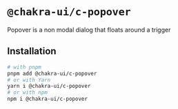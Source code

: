 # `@chakra-ui/c-popover`

Popover is a non modal dialog that floats around a trigger

## Installation

```sh
# with pnpm
pnpm add @chakra-ui/c-popover
# or with Yarn
yarn i @chakra-ui/c-popover
# or with npm
npm i @chakra-ui/c-popover
```